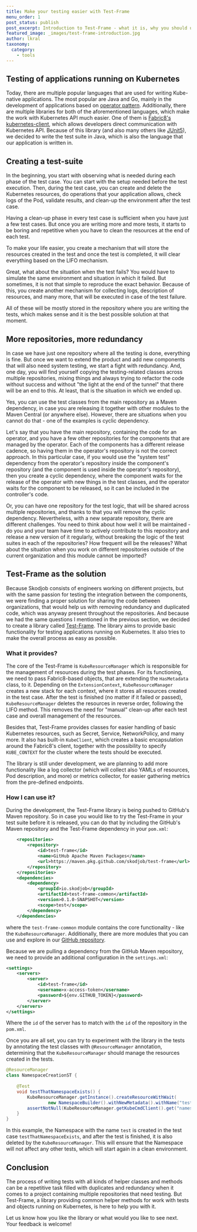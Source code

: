 ```yaml
---
title: Make your testing easier with Test-Frame
menu_order: 1
post_status: publish
post_excerpt: Introduction to Test-Frame - what it is, why you should use it
featured_image: _images/test-frame-introduction.jpg
author: lkral
taxonomy:
  category:
    - tools
---
```


## Testing of applications running on Kubernetes

Today, there are multiple popular languages that are used for writing Kube-native applications.
The most popular are Java and Go, mainly in the development of applications based on [operator pattern](https://kubernetes.io/docs/concepts/extend-kubernetes/operator/).
Additionally, there are multiple libraries for both of the aforementioned languages, which make the work
with Kubernetes API much easier.
One of them is [Fabric8's kubernetes-client](https://github.com/fabric8io/kubernetes-client), which allows developers
direct communication with Kubernetes API.
Because of this library (and also many others like [JUnit5](https://junit.org/junit5/)),
we decided to write the test suite in Java, which is also the language that our
application is written in.

## Creating a test-suite

In the beginning, you start with observing what is needed during each phase of the test case.
You can start with the setup needed before the test execution.
Then, during the test case, you can create and delete the Kubernetes resources, do operations
that your application allows, check logs of the Pod, validate results, and clean-up the environment after
the test case.

Having a clean-up phase in every test case is sufficient when you have just a few test cases.
But once you are writing more and more tests, it starts to be boring and repetitive when you
have to clean the resources at the end of each test.

To make your life easier, you create a mechanism that will store the resources created in the test
and once the test is completed, it will clear everything based on the LIFO mechanism.

Great, what about the situation when the test fails?
You would have to simulate the same environment and situation in which it failed.
But sometimes, it is not that simple to reproduce the exact behavior.
Because of this, you create another mechanism for collecting logs, description of resources, and many more,
that will be executed in case of the test failure.

All of these will be mostly stored in the repository where you are writing the tests, which makes sense
and it is the best possible solution at that moment.

## More repositories, more redundancy

In case we have just one repository where all the testing is done, everything is fine.
But once we want to extend the product and add new components that will also need system testing,
we start a fight with redundancy.
And, one day, you will find yourself copying the testing-related classes across multiple repositories,
mixing things and always trying to refactor the code without success and without "the light at the end of the tunnel" that
there will be an end to this.
At least, that is the situation in which we ended up.

Yes, you can use the test classes from the main repository as a Maven dependency, in case you are releasing it together
with other modules to the Maven Central (or anywhere else).
However, there are situations when you cannot do that - one of the examples is cyclic dependency.

Let's say that you have the main repository, containing the code for an operator, and you have a few other repositories for the components that
are managed by the operator.
Each of the components has a different release cadence, so having them in the operator's repository is not the correct approach.
In this particular case, if you would use the "system test" dependency from the operator's repository inside the component's repository (and the component
is used inside the operator's repository), then you create a cyclic dependency, where the component waits for the release of the operator
with new things in the test classes, and the operator waits for the component to be released, so it can be included in the controller's code.

Or, you can have one repository for the test logic, that will be shared across multiple repositories, and thanks to that you will remove
the cyclic dependency.
Nevertheless, with a new separate repository, there are different challenges.
You need to think about how well it will be maintained - do you and your team have time to actively contribute to this repository and release a new
version of it regularly, without breaking the logic of the test suites in each of the repositories?
How frequent will be the releases?
What about the situation when you work on different repositories outside of the current organization and this module cannot be imported?

## Test-Frame as the solution

Because Skodjob consists of engineers working on different projects, but with the same passion for testing the integration between the components,
we were finding a proper solution for sharing the code between organizations, that would help us with removing redundancy and duplicated code, which
was anyway present throughout the repositories.
And because we had the same questions I mentioned in the previous section, we decided to create a library called [Test-Frame](https://github.com/skodjob/test-frame/).
The library aims to provide basic functionality for testing applications running on Kubernetes.
It also tries to make the overall process as easy as possible.

### What it provides?

The core of the Test-Frame is `KubeResourceManager` which is responsible for the management of resources during the test phases.
For its functioning, we need to pass Fabric8-based objects, that are extending the `HasMetadata` class, to it.
Depending on the `ExtensionContext`, `KubeResourceManager` creates a new stack for each context, where it stores all resources created in the test case.
After the test is finished (no matter if it failed or passed), `KubeResourceManager` deletes the resources in reverse order, following the LIFO
method.
This removes the need for "manual" clean-up after each test case and overall management of the resources.

Besides that, Test-Frame provides classes for easier handling of basic Kubernetes resources, such as Secret, Service, NetworkPolicy, and
many more.
It also has built-in `KubeClient`, which creates a basic encapsulation around the Fabric8's client, together with the possibility to
specify `KUBE_CONTEXT` for the cluster where the tests should be executed.

The library is still under development, we are planning to add more functionality like a log collector (which will collect also YAMLs of resources, Pod description, and more)
or metrics collector, for easier gathering metrics from the pre-defined endpoints.

### How I can use it?

During the development, the Test-Frame library is being pushed to GitHub's Maven repository.
So in case you would like to try the Test-Frame in your test suite before it is released, you can do that by including
the GitHub's Maven repository and the Test-Frame dependency in your `pom.xml`:

```xml
    <repositories>
        <repository>
            <id>test-frame</id>
            <name>GitHub Apache Maven Packages</name>
            <url>https://maven.pkg.github.com/skodjob/test-frame</url>
        </repository>
    </repositories>
    <dependencies>
        <dependency>
            <groupId>io.skodjob</groupId>
            <artifactId>test-frame-common</artifactId>
            <version>0.1.0-SNAPSHOT</version>
            <scope>test</scope>
        </dependency>
    </dependencies>
```
where the `test-frame-common` module contains the core functionality - like the `KubeResourceManager`.
Additionally, there are more modules that you can use and explore in our [GitHub repository](https://github.com/skodjob/test-frame).

Because we are pulling a dependency from the GitHub Maven repository, we need to provide an additional configuration in the `settings.xml`:

```xml
<settings>
    <servers>
        <server>
            <id>test-frame</id>
            <username>x-access-token</username>
            <password>${env.GITHUB_TOKEN}</password>
        </server>
    </servers>
</settings>
```

Where the `id` of the server has to match with the `id` of the repository in the `pom.xml`.

Once you are all set, you can try to experiment with the library in the tests by annotating the test classes with
`@ResourceManager` annotation, determining that the `KubeResourceManager` should manage the resources created in the tests.

```java
@ResourceManager
class NamespaceCreationST {
    
    @Test
    void testThatNamespaceExists() {
        KubeResourceManager.getInstance().createResourceWithWait(
                new NamespaceBuilder().withNewMetadata().withName("test").endMetadata().build());
        assertNotNull(KubeResourceManager.getKubeCmdClient().get("namespace", "test"));
    }
}
```

In this example, the Namespace with the name `test` is created in the test case `testThatNamespaceExists`, and after the test
is finished, it is also deleted by the `KubeResourceManager`.
This will ensure that the Namespace will not affect any other tests, which will start again in a clean environment.

## Conclusion

The process of writing tests with all kinds of helper classes and methods can be a repetitive task filled with duplicates and
redundancy when it comes to a project containing multiple repositories that need testing.
But Test-Frame, a library providing common helper methods for work with tests and objects running on Kubernetes, is here
to help you with it.

Let us know how you like the library or what would you like to see next.
Your feedback is welcome!